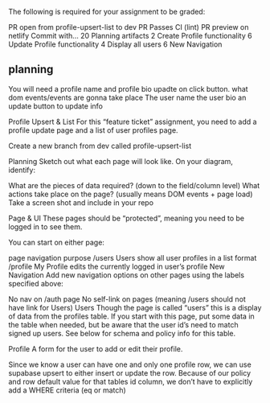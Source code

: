 The following is required for your assignment to be graded:

PR open from profile-upsert-list to dev
PR Passes CI (lint)
PR preview on netlify
Commit with…	20
Planning artifacts	2
Create Profile functionality	6
Update Profile functionality	4
Display all users	6
New Navigation	

## planning
You will need a profile name and profile bio
upadte on click button.
what dom events/events are gonna take place
The user name
the user bio
an update button to update info



Profile Upsert & List
For this “feature ticket” assignment, you need to add a profile update page and a list of user profiles page.

Create a new branch from dev called profile-upsert-list

Planning
Sketch out what each page will look like. On your diagram, identify:

What are the pieces of data required? (down to the field/column level)
What actions take place on the page? (usually means DOM events + page load)
Take a screen shot and include in your repo

Page & UI
These pages should be “protected”, meaning you need to be logged in to see them.

You can start on either page:

page	navigation	purpose
/users	Users	show all user profiles in a list format
/profile	My Profile	edits the currently logged in user’s profile
New Navigation
Add new navigation options on other pages using the labels specified above:

No nav on /auth page
No self-link on pages (meaning /users should not have link for Users)
Users
Though the page is called “users” this is a display of data from the profiles table. If you start with this page, put some data in the table when needed, but be aware that the user id’s need to match signed up users. See below for schema and policy info for this table.

Profile
A form for the user to add or edit their profile.

Since we know a user can have one and only one profile row, we can use supabase upsert to either insert or update the row. Because of our policy and row default value for that tables id column, we don’t have to explicitly add a WHERE criteria (eq or match)